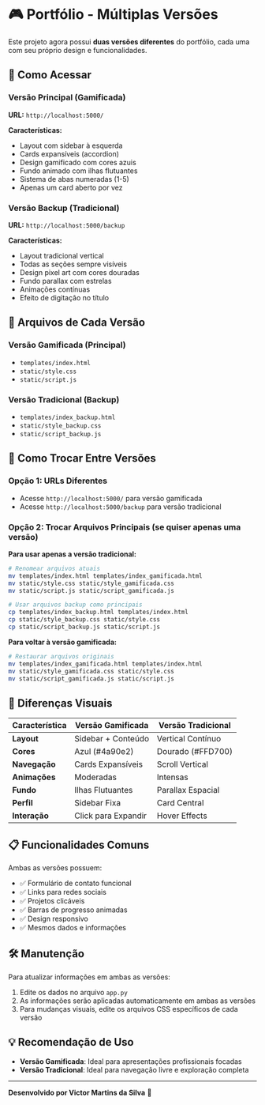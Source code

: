 # 🎮 Portfólio - Múltiplas Versões

Este projeto agora possui **duas versões diferentes** do portfólio, cada uma com seu próprio design e funcionalidades.

## 🚀 Como Acessar

### Versão Principal (Gamificada)
**URL:** `http://localhost:5000/`

**Características:**
- Layout com sidebar à esquerda
- Cards expansíveis (accordion)
- Design gamificado com cores azuis
- Fundo animado com ilhas flutuantes
- Sistema de abas numeradas (1-5)
- Apenas um card aberto por vez

### Versão Backup (Tradicional)
**URL:** `http://localhost:5000/backup`

**Características:**
- Layout tradicional vertical
- Todas as seções sempre visíveis
- Design pixel art com cores douradas
- Fundo parallax com estrelas
- Animações contínuas
- Efeito de digitação no título

## 📁 Arquivos de Cada Versão

### Versão Gamificada (Principal)
- `templates/index.html`
- `static/style.css`
- `static/script.js`

### Versão Tradicional (Backup)
- `templates/index_backup.html`
- `static/style_backup.css`
- `static/script_backup.js`

## 🔄 Como Trocar Entre Versões

### Opção 1: URLs Diferentes
- Acesse `http://localhost:5000/` para versão gamificada
- Acesse `http://localhost:5000/backup` para versão tradicional

### Opção 2: Trocar Arquivos Principais (se quiser apenas uma versão)

**Para usar apenas a versão tradicional:**
```bash
# Renomear arquivos atuais
mv templates/index.html templates/index_gamificada.html
mv static/style.css static/style_gamificada.css
mv static/script.js static/script_gamificada.js

# Usar arquivos backup como principais
cp templates/index_backup.html templates/index.html
cp static/style_backup.css static/style.css
cp static/script_backup.js static/script.js
```

**Para voltar à versão gamificada:**
```bash
# Restaurar arquivos originais
mv templates/index_gamificada.html templates/index.html
mv static/style_gamificada.css static/style.css
mv static/script_gamificada.js static/script.js
```

## 🎨 Diferenças Visuais

| Característica | Versão Gamificada | Versão Tradicional |
|---|---|---|
| **Layout** | Sidebar + Conteúdo | Vertical Contínuo |
| **Cores** | Azul (#4a90e2) | Dourado (#FFD700) |
| **Navegação** | Cards Expansíveis | Scroll Vertical |
| **Animações** | Moderadas | Intensas |
| **Fundo** | Ilhas Flutuantes | Parallax Espacial |
| **Perfil** | Sidebar Fixa | Card Central |
| **Interação** | Click para Expandir | Hover Effects |

## 📋 Funcionalidades Comuns

Ambas as versões possuem:
- ✅ Formulário de contato funcional
- ✅ Links para redes sociais
- ✅ Projetos clicáveis
- ✅ Barras de progresso animadas
- ✅ Design responsivo
- ✅ Mesmos dados e informações

## 🛠️ Manutenção

Para atualizar informações em ambas as versões:
1. Edite os dados no arquivo `app.py`
2. As informações serão aplicadas automaticamente em ambas as versões
3. Para mudanças visuais, edite os arquivos CSS específicos de cada versão

## 💡 Recomendação de Uso

- **Versão Gamificada**: Ideal para apresentações profissionais focadas
- **Versão Tradicional**: Ideal para navegação livre e exploração completa

---

**Desenvolvido por Victor Martins da Silva** 🚀
